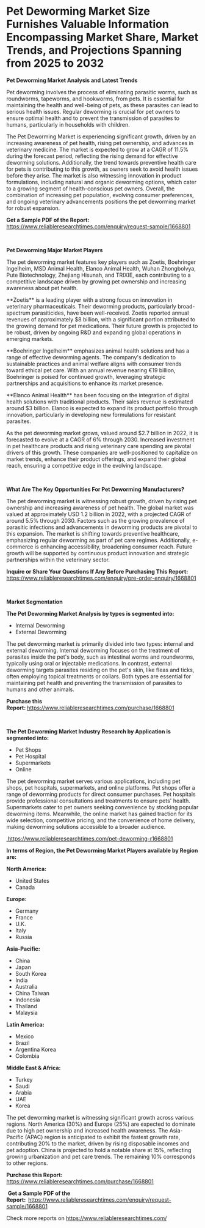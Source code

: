 <p><h1>Pet Deworming Market Size Furnishes Valuable Information Encompassing Market Share, Market Trends, and Projections Spanning from 2025 to 2032</h1></p><p><strong>Pet Deworming Market Analysis and Latest Trends</strong></p>
<p><p>Pet deworming involves the process of eliminating parasitic worms, such as roundworms, tapeworms, and hookworms, from pets. It is essential for maintaining the health and well-being of pets, as these parasites can lead to serious health issues. Regular deworming is crucial for pet owners to ensure optimal health and to prevent the transmission of parasites to humans, particularly in households with children.</p><p>The Pet Deworming Market is experiencing significant growth, driven by an increasing awareness of pet health, rising pet ownership, and advances in veterinary medicine. The market is expected to grow at a CAGR of 11.5% during the forecast period, reflecting the rising demand for effective deworming solutions. Additionally, the trend towards preventive health care for pets is contributing to this growth, as owners seek to avoid health issues before they arise. The market is also witnessing innovation in product formulations, including natural and organic deworming options, which cater to a growing segment of health-conscious pet owners. Overall, the combination of increasing pet population, evolving consumer preferences, and ongoing veterinary advancements positions the pet deworming market for robust expansion.</p></p>
<p><strong>Get a Sample PDF of the Report:&nbsp;</strong> <a href="https://www.reliableresearchtimes.com/enquiry/request-sample/1668801?utm_campaign=3355&utm_medium=2&utm_source=Github&utm_content=ia&utm_term=08032025&utm_id=pet-deworming">https://www.reliableresearchtimes.com/enquiry/request-sample/1668801</a></p>
<p>&nbsp;</p>
<p><strong>Pet Deworming Major Market Players</strong></p>
<p><p>The pet deworming market features key players such as Zoetis, Boehringer Ingelheim, MSD Animal Health, Elanco Animal Health, Wuhan Zhongbolvya, Pute Biotechnology, Zhejiang Hisunah, and TRIXIE, each contributing to a competitive landscape driven by growing pet ownership and increasing awareness about pet health.</p><p>**Zoetis** is a leading player with a strong focus on innovation in veterinary pharmaceuticals. Their deworming products, particularly broad-spectrum parasiticides, have been well-received. Zoetis reported annual revenues of approximately $8 billion, with a significant portion attributed to the growing demand for pet medications. Their future growth is projected to be robust, driven by ongoing R&D and expanding global operations in emerging markets.</p><p>**Boehringer Ingelheim** emphasizes animal health solutions and has a range of effective deworming agents. The company's dedication to sustainable practices and animal welfare aligns with consumer trends toward ethical pet care. With an annual revenue nearing €19 billion, Boehringer is poised for continued growth, leveraging strategic partnerships and acquisitions to enhance its market presence.</p><p>**Elanco Animal Health** has been focusing on the integration of digital health solutions with traditional products. Their sales revenue is estimated around $3 billion. Elanco is expected to expand its product portfolio through innovation, particularly in developing new formulations for resistant parasites.</p><p>As the pet deworming market grows, valued around $2.7 billion in 2022, it is forecasted to evolve at a CAGR of 6% through 2030. Increased investment in pet healthcare products and rising veterinary care spending are pivotal drivers of this growth. These companies are well-positioned to capitalize on market trends, enhance their product offerings, and expand their global reach, ensuring a competitive edge in the evolving landscape.</p></p>
<p>&nbsp;</p>
<p><strong>What Are The Key Opportunities For Pet Deworming Manufacturers?</strong></p>
<p><p>The pet deworming market is witnessing robust growth, driven by rising pet ownership and increasing awareness of pet health. The global market was valued at approximately USD 1.2 billion in 2022, with a projected CAGR of around 5.5% through 2030. Factors such as the growing prevalence of parasitic infections and advancements in deworming products are pivotal to this expansion. The market is shifting towards preventive healthcare, emphasizing regular deworming as part of pet care regimes. Additionally, e-commerce is enhancing accessibility, broadening consumer reach. Future growth will be supported by continuous product innovation and strategic partnerships within the veterinary sector.</p></p>
<p><strong>Inquire or Share Your Questions If Any Before Purchasing This Report:</strong> <a href="https://www.reliableresearchtimes.com/enquiry/pre-order-enquiry/1668801?utm_campaign=3355&utm_medium=2&utm_source=Github&utm_content=ia&utm_term=08032025&utm_id=pet-deworming">https://www.reliableresearchtimes.com/enquiry/pre-order-enquiry/1668801</a></p>
<p>&nbsp;</p>
<p><strong>Market Segmentation</strong></p>
<p><strong>The Pet Deworming Market Analysis by types is segmented into:</strong></p>
<p><ul><li>Internal Deworming</li><li>External Deworming</li></ul></p>
<p><p>The pet deworming market is primarily divided into two types: internal and external deworming. Internal deworming focuses on the treatment of parasites inside the pet's body, such as intestinal worms and roundworms, typically using oral or injectable medications. In contrast, external deworming targets parasites residing on the pet's skin, like fleas and ticks, often employing topical treatments or collars. Both types are essential for maintaining pet health and preventing the transmission of parasites to humans and other animals.</p></p>
<p><strong>Purchase this Report:&nbsp;</strong><a href="https://www.reliableresearchtimes.com/purchase/1668801?utm_campaign=3355&utm_medium=2&utm_source=Github&utm_content=ia&utm_term=08032025&utm_id=pet-deworming">https://www.reliableresearchtimes.com/purchase/1668801</a></p>
<p>&nbsp;</p>
<p><strong>The Pet Deworming Market Industry Research by Application is segmented into:</strong></p>
<p><ul><li>Pet Shops</li><li>Pet Hospital</li><li>Supermarkets</li><li>Online</li></ul></p>
<p><p>The pet deworming market serves various applications, including pet shops, pet hospitals, supermarkets, and online platforms. Pet shops offer a range of deworming products for direct consumer purchases. Pet hospitals provide professional consultations and treatments to ensure pets' health. Supermarkets cater to pet owners seeking convenience by stocking popular deworming items. Meanwhile, the online market has gained traction for its wide selection, competitive pricing, and the convenience of home delivery, making deworming solutions accessible to a broader audience.</p></p>
<p><a href="https://www.reliableresearchtimes.com/pet-deworming-r1668801?utm_campaign=3355&utm_medium=2&utm_source=Github&utm_content=ia&utm_term=08032025&utm_id=pet-deworming">&nbsp;https://www.reliableresearchtimes.com/pet-deworming-r1668801</a></p>
<p><strong>In terms of Region, the Pet Deworming Market Players available by Region are:</strong></p>
<p>
    <p> <strong> North America: </strong>
        <ul>
            <li>United States</li>
            <li>Canada</li>
        </ul>
        </p> 
    <p> <strong> Europe: </strong>
        <ul>
            <li>Germany</li>
            <li>France</li>
            <li>U.K.</li>
            <li>Italy</li>
            <li>Russia</li>
        </ul>
        </p> 
    <p> <strong> Asia-Pacific: </strong>
        <ul>
            <li>China</li>
            <li>Japan</li>
            <li>South Korea</li>
            <li>India</li>
            <li>Australia</li>
            <li>China Taiwan</li>
            <li>Indonesia</li>
            <li>Thailand</li>
            <li>Malaysia</li>
        </ul>
        </p> 
    <p> <strong> Latin America: </strong>
        <ul>
            <li>Mexico</li>
            <li>Brazil</li>
            <li>Argentina Korea</li>
            <li>Colombia</li>
        </ul>
        </p> 
    <p> <strong> Middle East & Africa: </strong>
        <ul>
            <li>Turkey</li>
            <li>Saudi</li>
            <li>Arabia</li>
            <li>UAE</li>
            <li>Korea</li>
        </ul>
    </p>
    </p>
<p><p>The pet deworming market is witnessing significant growth across various regions. North America (30%) and Europe (25%) are expected to dominate due to high pet ownership and increased health awareness. The Asia-Pacific (APAC) region is anticipated to exhibit the fastest growth rate, contributing 20% to the market, driven by rising disposable incomes and pet adoption. China is projected to hold a notable share at 15%, reflecting growing urbanization and pet care trends. The remaining 10% corresponds to other regions.</p></p>
<p><strong>Purchase this Report: </strong><a href="https://www.reliableresearchtimes.com/purchase/1668801?utm_campaign=3355&utm_medium=2&utm_source=Github&utm_content=ia&utm_term=08032025&utm_id=pet-deworming">https://www.reliableresearchtimes.com/purchase/1668801</a></p>
<p>&nbsp;<strong>Get a Sample PDF of the Report:&nbsp;&nbsp;</strong><a href="https://www.reliableresearchtimes.com/enquiry/request-sample/1668801?utm_campaign=3355&utm_medium=2&utm_source=Github&utm_content=ia&utm_term=08032025&utm_id=pet-deworming">https://www.reliableresearchtimes.com/enquiry/request-sample/1668801</a></p>
<p><strong></strong></p>
<p>Check more reports on <a href="https://www.reliableresearchtimes.com/?utm_campaign=3355&utm_medium=2&utm_source=Github&utm_content=ia&utm_term=08032025&utm_id=pet-deworming">https://www.reliableresearchtimes.com/</a></p>